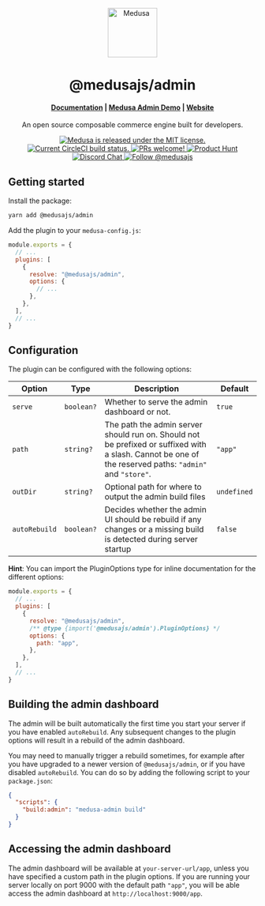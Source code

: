 <p align="center">
  <a href="https://www.medusajs.com">
    <img alt="Medusa" src="https://user-images.githubusercontent.com/7554214/153162406-bf8fd16f-aa98-4604-b87b-e13ab4baf604.png" width="100" />
  </a>
</p>
<h1 align="center">
  @medusajs/admin
</h1>

<h4 align="center">
  <a href="https://docs.medusajs.com/v1">Documentation</a> |
  <a href="https://demo.medusajs.com/">Medusa Admin Demo</a> |
  <a href="https://www.medusajs.com">Website</a>
</h4>

<p align="center">
An open source composable commerce engine built for developers.
</p>
<p align="center">
  <a href="https://github.com/medusajs/medusa/blob/master/LICENSE">
    <img src="https://img.shields.io/badge/license-MIT-blue.svg" alt="Medusa is released under the MIT license." />
  </a>
  <a href="https://circleci.com/gh/medusajs/medusa">
    <img src="https://circleci.com/gh/medusajs/medusa.svg?style=shield" alt="Current CircleCI build status." />
  </a>
  <a href="https://github.com/medusajs/medusa/blob/master/CONTRIBUTING.md">
    <img src="https://img.shields.io/badge/PRs-welcome-brightgreen.svg?style=flat" alt="PRs welcome!" />
  </a>
    <a href="https://www.producthunt.com/posts/medusa"><img src="https://img.shields.io/badge/Product%20Hunt-%231%20Product%20of%20the%20Day-%23DA552E" alt="Product Hunt"></a>
  <a href="https://discord.gg/xpCwq3Kfn8">
    <img src="https://img.shields.io/badge/chat-on%20discord-7289DA.svg" alt="Discord Chat" />
  </a>
  <a href="https://twitter.com/intent/follow?screen_name=medusajs">
    <img src="https://img.shields.io/twitter/follow/medusajs.svg?label=Follow%20@medusajs" alt="Follow @medusajs" />
  </a>
</p>

## Getting started

Install the package:

```bash
yarn add @medusajs/admin
```

Add the plugin to your `medusa-config.js`:

```js
module.exports = {
  // ...
  plugins: [
    {
      resolve: "@medusajs/admin",
      options: {
        // ...
      },
    },
  ],
  // ...
}
```

## Configuration

The plugin can be configured with the following options:

| Option        | Type       | Description                                                                                                                                             | Default     |
| ------------- | ---------- | ------------------------------------------------------------------------------------------------------------------------------------------------------- | ----------- |
| `serve`       | `boolean?` | Whether to serve the admin dashboard or not.                                                                                                            | `true`      |
| `path`        | `string?`  | The path the admin server should run on. Should not be prefixed or suffixed with a slash. Cannot be one of the reserved paths: `"admin"` and `"store"`. | `"app"`     |
| `outDir`      | `string?`  | Optional path for where to output the admin build files                                                                                                 | `undefined` |
| `autoRebuild` | `boolean?` | Decides whether the admin UI should be rebuild if any changes or a missing build is detected during server startup                                      | `false`     |

**Hint**: You can import the PluginOptions type for inline documentation for the different options:

```js
module.exports = {
  // ...
  plugins: [
    {
      resolve: "@medusajs/admin",
      /** @type {import('@medusajs/admin').PluginOptions} */
      options: {
        path: "app",
      },
    },
  ],
  // ...
}
```

## Building the admin dashboard

The admin will be built automatically the first time you start your server if you have enabled `autoRebuild`. Any subsequent changes to the plugin options will result in a rebuild of the admin dashboard.

You may need to manually trigger a rebuild sometimes, for example after you have upgraded to a newer version of `@medusajs/admin`, or if you have disabled `autoRebuild`. You can do so by adding the following script to your `package.json`:

```json
{
  "scripts": {
    "build:admin": "medusa-admin build"
  }
}
```

## Accessing the admin dashboard

The admin dashboard will be available at `your-server-url/app`, unless you have specified a custom path in the plugin options. If you are running your server locally on port 9000 with the default path `"app"`, you will be able access the admin dashboard at `http://localhost:9000/app`.

